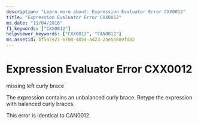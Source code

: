 ```yaml
---
description: "Learn more about: Expression Evaluator Error CXX0012"
title: "Expression Evaluator Error CXX0012"
ms.date: "11/04/2016"
f1_keywords: ["CXX0012"]
helpviewer_keywords: ["CXX0012", "CAN0012"]
ms.assetid: bf547e21-6708-4854-ad23-2ae5a889fd82
---
```

# Expression Evaluator Error CXX0012

missing left curly brace

The expression contains an unbalanced curly brace. Retype the expression with balanced curly braces.

This error is identical to CAN0012.
